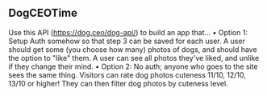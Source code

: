 ## DogCEOTime
Use this API (https://dog.ceo/dog-api/) to build an app that...
• Option 1: Setup Auth somehow so that step 3 can be saved for each user. A user should get some (you choose how many) photos of dogs, and should have the option to "like" them. A user can see all photos they've liked, and unlike if they change their mind.
• Option 2: No auth; anyone who goes to the site sees the same thing. Visitors can rate dog photos cuteness 11/10, 12/10, 13/10 or higher! They can then filter dog photos by cuteness level.
